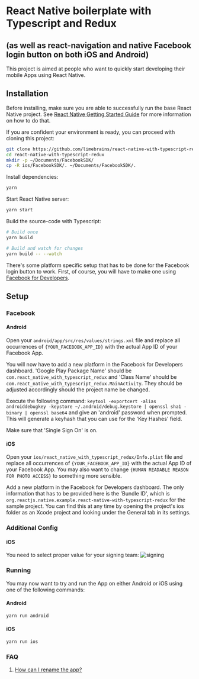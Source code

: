 # React Native boilerplate with Typescript and Redux
## (as well as react-navigation and native Facebook login button on both iOS and Android)

This project is aimed at people who want to quickly start developing their mobile Apps using React Native.

## Installation
Before installing, make sure you are able to successfully run the base React Native project. See [React Native Getting Started Guide](http://facebook.github.io/react-native/docs/getting-started.html) for more information on how to do that.

If you are confident your environment is ready, you can proceed with cloning this project:

```sh
git clone https://github.com/limebrains/react-native-with-typescript-redux.git
cd react-native-with-typescript-redux
mkdir -p ~/Documents/FacebookSDK/
cp -R ios/FacebookSDK/. ~/Documents/FacebookSDK/.
```

Install dependencies:

```sh
yarn
```

Start React Native server:

```sh
yarn start
```

Build the source-code with Typescript:

```sh
# Build once
yarn build

# Build and watch for changes
yarn build -- --watch
```

There's some platform specific setup that has to be done for the Facebook login button to work. First, of course, you will have to make one using [Facebook for Developers](https://developers.facebook.com/).

## Setup 

### Facebook

#### Android

Open your `android/app/src/res/values/strings.xml` file and replace all occurrences of `{YOUR_FACEBOOK_APP_ID}` with the actual App ID of your Facebook App.

You will now have to add a new platform in the Facebook for Developers dashboard. 'Google Play Package Name' should be `com.react_native_with_typescript_redux` and 'Class Name' should be `com.react_native_with_typescript_redux.MainActivity`. They should be adjusted accordingly should the project name be changed.

Execute the following command: `keytool -exportcert -alias androiddebugkey -keystore ~/.android/debug.keystore | openssl sha1 -binary | openssl base64` and give an 'android' password when prompted. This will generate a keyhash that you can use for the 'Key Hashes' field. 

Make sure that 'Single Sign On' is on.

#### iOS

Open your `ios/react_native_with_typescript_redux/Info.plist` file and replace all occurrences of `{YOUR_FACEBOOK_APP_ID}` with the actual App ID of your Facebook App. You may also want to change `{HUMAN READABLE REASON FOR PHOTO ACCESS}` to something more sensible.

Add a new platform in the Facebook for Developers dashboard. The only information that has to be provided here is the 'Bundle ID', which is `org.reactjs.native.example.react-native-with-typescript-redux` for the sample project. You can find this at any time by opening the project's ios folder as an Xcode project and looking under the General tab in its settings.


### Additional Config

#### iOS
You need to select proper value for your signing team:
![signing](https://i.imgur.com/ZZ4TnCq.png)


### Running
You may now want to try and run the App on either Android or iOS using one of the following commands:

#### Android

```sh
yarn run android
```

#### iOS

```sh
yarn run ios
```


### FAQ

1. [How can I rename the app?](https://stackoverflow.com/questions/32830046/renaming-a-react-native-project) 

